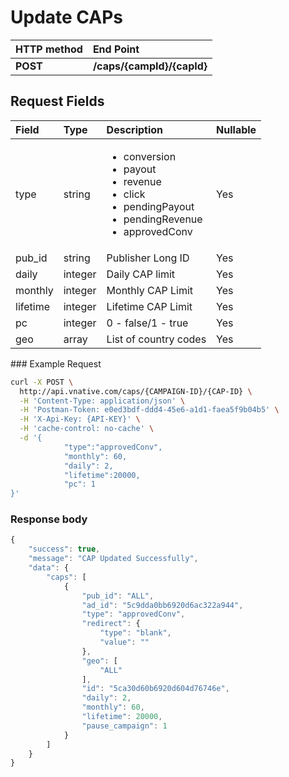 # Update CAPs

| **HTTP method** | **End Point** |
| :--- | :--- |
| **POST** | **/caps/{campId}/{capId}** |

## Request Fields

<table>
  <thead>
    <tr>
      <th style="text-align:left">Field</th>
      <th style="text-align:left">Type</th>
      <th style="text-align:left">Description</th>
      <th style="text-align:left">Nullable</th>
    </tr>
  </thead>
  <tbody>
    <tr>
      <td style="text-align:left">type</td>
      <td style="text-align:left">string</td>
      <td style="text-align:left">
        <ul>
          <li>conversion</li>
          <li>payout</li>
          <li>revenue</li>
          <li>click</li>
          <li>pendingPayout</li>
          <li>pendingRevenue</li>
          <li>approvedConv</li>
        </ul>
      </td>
      <td style="text-align:left">Yes</td>
    </tr>
    <tr>
      <td style="text-align:left">pub_id</td>
      <td style="text-align:left">string</td>
      <td style="text-align:left">Publisher Long ID</td>
      <td style="text-align:left">Yes</td>
    </tr>
    <tr>
      <td style="text-align:left">daily</td>
      <td style="text-align:left">integer</td>
      <td style="text-align:left">Daily CAP limit</td>
      <td style="text-align:left">Yes</td>
    </tr>
    <tr>
      <td style="text-align:left">monthly</td>
      <td style="text-align:left">integer</td>
      <td style="text-align:left">Monthly CAP Limit</td>
      <td style="text-align:left">Yes</td>
    </tr>
    <tr>
      <td style="text-align:left">lifetime</td>
      <td style="text-align:left">integer</td>
      <td style="text-align:left">Lifetime CAP Limit</td>
      <td style="text-align:left">Yes</td>
    </tr>
    <tr>
      <td style="text-align:left">pc</td>
      <td style="text-align:left">integer</td>
      <td style="text-align:left">0 - false/1 - true</td>
      <td style="text-align:left">Yes</td>
    </tr>
    <tr>
      <td style="text-align:left">geo</td>
      <td style="text-align:left">array</td>
      <td style="text-align:left">List of country codes</td>
      <td style="text-align:left">Yes</td>
    </tr>
  </tbody>
</table>### Example Request

```bash
curl -X POST \
  http://api.vnative.com/caps/{CAMPAIGN-ID}/{CAP-ID} \
  -H 'Content-Type: application/json' \
  -H 'Postman-Token: e0ed3bdf-ddd4-45e6-a1d1-faea5f9b04b5' \
  -H 'X-Api-Key: {API-KEY}' \
  -H 'cache-control: no-cache' \
  -d '{
			"type":"approvedConv",
			"monthly": 60,
			"daily": 2,
			"lifetime":20000,
			"pc": 1
}'
```

### **Response body**

```javascript
{
    "success": true,
    "message": "CAP Updated Successfully",
    "data": {
        "caps": [
            {
                "pub_id": "ALL",
                "ad_id": "5c9dda0bb6920d6ac322a944",
                "type": "approvedConv",
                "redirect": {
                    "type": "blank",
                    "value": ""
                },
                "geo": [
                    "ALL"
                ],
                "id": "5ca30d60b6920d604d76746e",
                "daily": 2,
                "monthly": 60,
                "lifetime": 20000,
                "pause_campaign": 1
            }
        ]
    }
}
```

